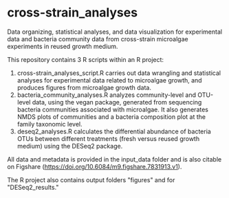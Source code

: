 # cross-strain_analyses

Data organizing, statistical analyses, and data visualization for experimental data and bacteria community data from cross-strain microalgae experiments in reused growth medium.

This repository contains 3 R scripts within an R project:
1) cross-strain_analyses_script.R carries out data wrangling and statistical analyses for experimental data related to microalgae growth, and produces figures from microalgae growth data. 
2) bacteria_community_analyses.R analyzes community-level and OTU-level data, using the vegan package, generated from sequencing bacteria communities associated with microalgae. It also generates NMDS plots of communities and a bacteria composition plot at the family taxonomic level.
3) deseq2_analyses.R calculates the differential abundance of bacteria OTUs between different treatments (fresh versus reused growth medium) using the DESeq2 package.

All data and metadata is provided in the input_data folder and is also citable on Figshare (https://doi.org/10.6084/m9.figshare.7831913.v1).

The R project also contains output folders "figures" and for "DESeq2_results."
